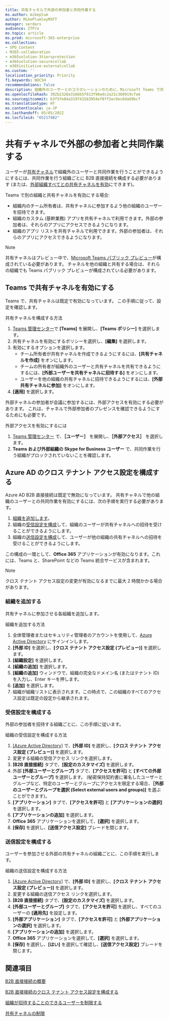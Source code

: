 ```yaml
---
title: 共有チャネルで外部の参加者と共同作業する
ms.author: mikeplum
author: MikePlumleyMSFT
manager: serdars
audience: ITPro
ms.topic: article
ms.prod: microsoft-365-enterprise
ms.collection:
- SPO_Content
- M365-collaboration
- m365solution-3tiersprotection
- m365solution-securecollab
- m365initiative-externalcollab
ms.custom: ''
localization_priority: Priority
f1.keywords: NOCSH
recommendations: false
description: 組織外のユーザーとのコラボレーションのために、Microsoft Teams で共有チャネルを有効にする方法について説明します。
ms.openlocfilehash: 392b2326e3166b5f813f96edc2a21c360919cfa6
ms.sourcegitcommit: b3f5fe84a319741583954ef8ff2ec9ec6da69bcf
ms.translationtype: HT
ms.contentlocale: ja-JP
ms.lasthandoff: 05/05/2022
ms.locfileid: "65217482"
---
```

# <a name="collaborate-with-external-participants-in-a-shared-channel"></a>共有チャネルで外部の参加者と共同作業する

ユーザーが[共有チャネル](/MicrosoftTeams/shared-channels)で組織外のユーザーと共同作業を行うことができるようにするには、共同作業を行う組織ごとに B2B 直接接続を構成する必要があります (または、[外部組織すべてとの共有チャネルを有効](/microsoft-365/solutions/allow-direct-connect-with-all-organizations)にできます)。

Teams で別の組織と共有チャネルを有効にする場合:

- 組織内のチーム所有者は、共有チャネルに参加するよう他の組織のユーザーを招待できます。
- 組織のカスタム (基幹業務) アプリを共有チャネルで利用できます。外部の参加者は、それらのアプリにアクセスできるようになります。
- 組織のアプリ リストを共有チャネルで利用できます。外部の参加者は、それらのアプリにアクセスできるようになります。

> [!NOTE]
> 共有チャネルはプレビュー中で、[Microsoft Teams パブリック プレビュー](/MicrosoftTeams/public-preview-doc-updates)が構成されている必要があります。 チャネルを他の組織と共有する場合は、それらの組織でも Teams パブリック プレビューが構成されている必要があります。

## <a name="enable-shared-channels-in-teams"></a>Teams で共有チャネルを有効にする

Teams で、共有チャネルは既定で有効になっています。 この手順に従って、設定を確認します。

共有チャネルを構成する方法
1. [Teams 管理センター](https://admin.teams.microsoft.com/)で **[Teams]** を展開し、**[Teams ポリシー]** を選択します。
1. 共有チャネルを有効にするポリシーを選択し、**[編集]** を選択します。
1. 有効にするオプションを選択します。
    - チーム所有者が共有チャネルを作成できるようにするには、**[共有チャネルを作成]** をオンにします。
    - チームの所有者が組織外のユーザーと共有チャネルを共有できるようにするには、**[外部ユーザーを共有チャネルに招待する]** をオンにします。
    - ユーザーを他の組織の共有チャネルに招待できるようにするには、**[外部共有チャネルに参加]** をオンにします。
1. **[適用]** を選択します。

外部チャネルの参加者が会議に参加するには、外部アクセスを有効にする必要があります。 これは、チャネルで外部参加者のプレゼンスを確認できるようにするためにも必要です。

外部アクセスを有効にするには
1. [Teams 管理センター](https://admin.teams.microsoft.com/) で、**［ユーザー］** を展開し、**［外部アクセス］** を選択します。
1. **Teams および外部組織の Skype for Business ユーザー** で、共同作業を行う組織がブロックされていないことを確認します。

## <a name="configure-cross-tenant-access-settings-in-azure-ad"></a>Azure AD のクロス テナント アクセス設定を構成する

Azure AD B2B 直接接続は既定で無効になっています。 共有チャネルで他の組織のユーザーとの共同作業を有効にするには、次の手順を実行する必要があります。

1. [組織を追加します](#add-an-organization)。
1. 組織の[受信設定を構成](#configure-inbound-settings)して、組織のユーザーが共有チャネルへの招待を受けることができるようにします。
1. 組織の[送信設定を構成](#configure-outbound-settings)して、ユーザーが他の組織の共有チャネルへの招待を受けることができるようにします。

この構成の一環として、**Office 365** アプリケーションが有効になります。これには、Teams と、SharePoint などの Teams 統合サービスが含まれます。

> [!NOTE]
> クロス テナント アクセス設定の変更が有効になるまでに最大 2 時間かかる場合があります。

### <a name="add-an-organization"></a>組織を追加する

共有チャネルに参加させる各組織を追加します。

組織を追加する方法
1. 全体管理者またはセキュリティ管理者のアカウントを使用して、[Azure Active Directory](https://aad.portal.azure.com) にサインインします。
1. **[外部 ID]** を選択し、**[クロス テナント アクセス設定 (プレビュー)]** を選択します。
1. **[組織設定]** を選択します。
1. **[組織の追加]** を選択します。
1. **[組織の追加]** ウィンドウで、組織の完全なドメイン名 (またはテナント ID) を入力し、Enter キーを押します。
1. **[追加]** を選択します。
1. 組織が組織リストに表示されます。この時点で、この組織のすべてのアクセス設定は既定の設定から継承されます。

### <a name="configure-inbound-settings"></a>受信設定を構成する

外部の参加者を招待する組織ごとに、この手順に従います。

組織の受信設定を構成する方法
1. [[Azure Active Directory]](https://aad.portal.azure.com) で、**[外部 ID]** を選択し、**[クロス テナント アクセス設定 (プレビュー)]** を選択します。
1. 変更する組織の受信アクセス リンクを選択します。
1. **[B2B 直接接続]** タブで、**[設定のカスタマイズ]** を選択します。
1. 外部 **[外部ユーザーとグループ]** タブで、**[アクセスを許可]** と **[すべての外部ユーザーとグループ]** を選択します。 (秘密保持契約書に署名したユーザーとグループなど、特定のユーザーとグループにアクセスを限定する場合、**［外部のユーザーとグループを選択 (Select external users and groups)]** を選ぶことができます)。
1. **[アプリケーション]** タブで、**[アクセスを許可]** と **[アプリケーションの選択]** を選択します。
1. **[アプリケーションの追加]** を選択します。
1. **Office 365** アプリケーションを選択して、**[選択]** を選択します。
1. **[保存]** を選択し、**[送信アクセス設定]** ブレードを閉じます。

### <a name="configure-outbound-settings"></a>送信設定を構成する

ユーザーを参加させる外部の共有チャネルの組織ごとに、この手順を実行します。

組織の送信設定を構成する方法
1. [[Azure Active Directory]](https://aad.portal.azure.com) で、**[外部 ID]** を選択し、**[クロス テナント アクセス設定 (プレビュー)]** を選択します。
1. 変更する組織の送信アクセス リンクを選択します。
1. **[B2B 直接接続]** タブで、**[設定のカスタマイズ]** を選択します。
1. **[外部ユーザーとグループ]** タブで、**[アクセスを許可]** を選択し、すべてのユーザーの **[適用先]** を設定します。
1. **[外部アプリケーション]** タブで、**[アクセスを許可]** と **[外部アプリケーションの選択]** を選択します。
1. **[アプリケーションの追加]** を選択します。
1. **Office 365** アプリケーションを選択して、**[選択]** を選択します。
1. **[保存]** を選択し、**[はい]** を選択して確認し、**[送信アクセス設定]** ブレードを閉じます。

## <a name="see-also"></a>関連項目

[B2B 直接接続の概要](/azure/active-directory/external-identities/b2b-direct-connect-overview)

[B2B 直接接続のクロス テナント アクセス設定を構成する](/azure/active-directory/external-identities/cross-tenant-access-settings-b2b-direct-connect)

[組織が招待することのできるユーザーを制限する](limit-invitations-from-specific-organization.md)

[共有チャネルの制限](/MicrosoftTeams/shared-channels#shared-channel-limits)
